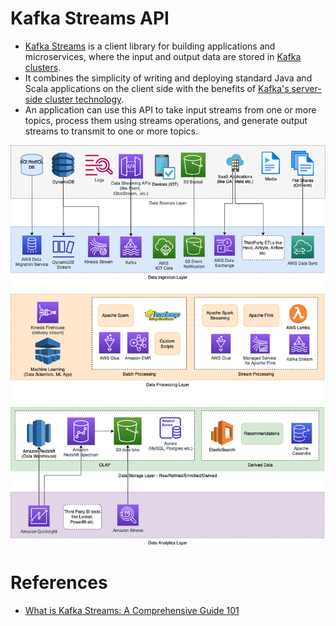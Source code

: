 # Kafka Streams API
- [Kafka Streams](https://kafka.apache.org/documentation/streams/) is a client library for building applications and microservices, where the input and output data are stored in [Kafka clusters](../../../4_MessageBrokers/Kafka/Readme.md). 
- It combines the simplicity of writing and deploying standard Java and Scala applications on the client side with the benefits of [Kafka's server-side cluster technology](../../../4_MessageBrokers/Kafka/Readme.md).
- An application can use this API to take input streams from one or more topics, process them using streams operations, and generate output streams to transmit to one or more topics.

![](../../../../3_HLDDesignProblems/AWSModernDataArchitecture/AWS-Data-Architecture-ETL-OLTP-OLAP-DataLake.png)

# References
- [What is Kafka Streams: A Comprehensive Guide 101](https://hevodata.com/learn/kafka-streams/)